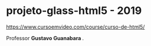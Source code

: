 
# projeto-glass-html5 - 2019

https://www.cursoemvideo.com/course/curso-de-html5/

<p>Professor <b> Gustavo Guanabara </b>.</p>
